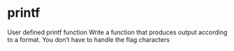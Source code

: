 # printf
User defined printf function
Write a function that produces output according to a format.
You don’t have to handle the flag characters
